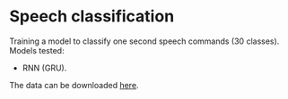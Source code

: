# Speech classification

Training a model to classify one second speech commands (30 classes). Models tested:

- RNN (GRU).

The data can be downloaded [here](https://www.kaggle.com/c/tensorflow-speech-recognition-challenge/).